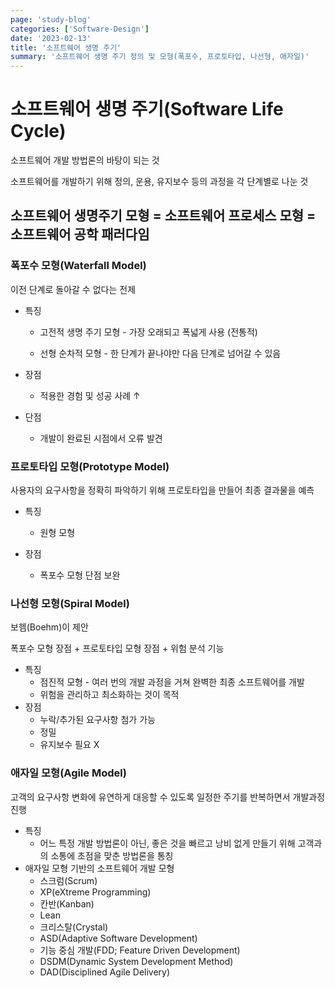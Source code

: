 ```yaml
---
page: 'study-blog'
categories: ['Software-Design']
date: '2023-02-13'
title: '소프트웨어 생명 주기'
summary: '소프트웨어 생명 주기 정의 및 모형(폭포수, 프로토타입, 나선형, 애자일)'
---
```


# 소프트웨어 생명 주기(Software Life Cycle)

소프트웨어 개발 방법론의 바탕이 되는 것

소프트웨어를 개발하기 위해 정의, 운용, 유지보수 등의 과정을 각 단계별로 나눈 것

## 소프트웨어 생명주기 모형 = 소프트웨어 프로세스 모형 = 소프트웨어 공학 패러다임

### 폭포수 모형(Waterfall Model)

이전 단계로 돌아갈 수 없다는 전제

- 특징

  - 고전적 생명 주기 모형 - 가장 오래되고 폭넓게 사용 (전통적)

  - 선형 순차적 모형 - 한 단계가 끝나야만 다음 단계로 넘어갈 수 있음

- 장점

  - 적용한 경험 및 성공 사례 ↑

- 단점

  - 개발이 완료된 시점에서 오류 발견

### 프로토타입 모형(Prototype Model)

사용자의 요구사항을 정확히 파악하기 위해 프로토타입을 만들어 최종 결과물을 예측

- 특징

  - 원형 모형

- 장점
  - 폭포수 모형 단점 보완

### 나선형 모형(Spiral Model)

보헴(Boehm)이 제안

폭포수 모형 장점 + 프로토타입 모형 장점 + 위험 분석 기능

- 특징
  - 점진적 모형 - 여러 번의 개발 과정을 거쳐 완벽한 최종 소프트웨어를 개발
  - 위험을 관리하고 최소화하는 것이 목적
- 장점
  - 누락/추가된 요구사항 첨가 가능
  - 정밀
  - 유지보수 필요 X

### 애자일 모형(Agile Model)

고객의 요구사항 변화에 유연하게 대응할 수 있도록 일정한 주기를 반복하면서 개발과정 진행

- 특징
  - 어느 특정 개발 방법론이 아닌, 좋은 것을 빠르고 낭비 없게 만들기 위해 고객과의 소통에 초점을 맞춘 방법론을 통칭
- 애자일 모형 기반의 소프트웨어 개발 모형
  - 스크럼(Scrum)
  - XP(eXtreme Programming)
  - 칸반(Kanban)
  - Lean
  - 크리스탈(Crystal)
  - ASD(Adaptive Software Development)
  - 기능 중심 개발(FDD; Feature Driven Development)
  - DSDM(Dynamic System Development Method)
  - DAD(Disciplined Agile Delivery)
